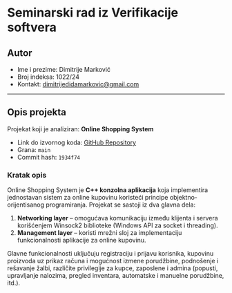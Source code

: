 # Seminarski rad iz Verifikacije softvera

## Autor
- Ime i prezime: Dimitrije Marković  
- Broj indeksa: 1022/24  
- Kontakt: dimitrijedidamarkovic@gmail.com  

---

## Opis projekta
Projekat koji je analiziran: **Online Shopping System**  
- Link do izvornog koda: [GitHub Repository](https://github.com/saad0510/online-shopping-system)  
- Grana: `main`  
- Commit hash: `1934f74`  

### Kratak opis
Online Shopping System je **C++ konzolna aplikacija** koja implementira jednostavan sistem za online kupovinu koristeći principe objektno-orijentisanog programiranja. Projekat se sastoji iz dva glavna dela:
1. **Networking layer** – omogućava komunikaciju između klijenta i servera korišćenjem Winsock2 biblioteke (Windows API za socket i threading).  
2. **Management layer** – koristi mrežni sloj za implementaciju funkcionalnosti aplikacije za online kupovinu.  

Glavne funkcionalnosti uključuju registraciju i prijavu korisnika, kupovinu proizvoda uz prikaz računa i mogućnost izmene porudžbine, podnošenje i rešavanje žalbi, različite privilegije za kupce, zaposlene i admina (popusti, upravljanje nalozima, pregled inventara, automatske i manuelne porudžbine, itd.).
